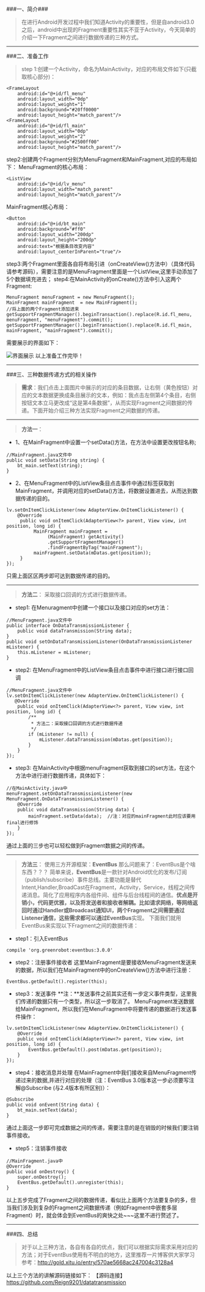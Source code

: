 ###一、简介###
>在进行Android开发过程中我们知道Activity的重要性，但是自android3.0之后，android中出现的Fragment重要性其实不亚于Activity，今天简单的介绍一下Fragment之间进行数据传递的三种方式。

---
###二、准备工作
>step 1:创建一个Activity，命名为MainActivity，对应的布局文件如下(只截取核心部分)：
```
<FrameLayout
    android:id="@+id/fl_menu"
    android:layout_width="0dp"
    android:layout_weight="1"
    android:background="#20ff0000"
    android:layout_height="match_parent"/>
<FrameLayout
    android:id="@+id/fl_main"
    android:layout_width="0dp"
    android:layout_weight="2"
    android:background="#2500ff00"
    android:layout_height="match_parent"/>
```
step2:创建两个Fragment分别为MenuFragment和MainFragment,对应的布局如下：
MenuFragment的核心布局：
```
<ListView
    android:id="@+id/lv_menu"
    android:layout_width="match_parent"
    android:layout_height="match_parent"/>
```
MainFragment核心布局：
```
<Button
    android:id="@+id/bt_main"
    android:background="#ff0"
    android:layout_width="200dp"
    android:layout_height="200dp"
    android:text="根据条目改变内容"
    android:layout_centerInParent="true"/>
```
step3:两个Fragment里面各自将布局引进（onCreateView()方法中）（具体代码请参考源码），需要注意的是MenuFragment里面是一个ListView,这里手动添加了5个数据填充进去；
step4:在MainActivity的onCreate()方法中引入这两个Fragment:
```
MenuFragment menuFragment = new MenuFragment();
MainFragment mainFragment  = new MainFragment();
//将上面的两个Fragment添加进来
getSupportFragmentManager().beginTransaction().replace(R.id.fl_menu, menuFragment, "menuFragment").commit();
getSupportFragmentManager().beginTransaction().replace(R.id.fl_main, mainFragment, "mainFragment").commit();
```

需要展示的界面如下：

![界面展示](http://upload-images.jianshu.io/upload_images/3009951-19b17ee9bc462724.png?imageMogr2/auto-orient/strip%7CimageView2/2/w/1240)
以上准备工作完毕！

---
###三、三种数据传递方式的相关操作
>**需求**：我们点击上面图片中展示的对应的条目数据，让右侧（黄色按钮）对应的文本数据更换成条目展示的文本，例如：我点击左侧第4个条目，右侧按钮文本立马更改成“这是第4条数据”，从而实现Fragment之间数据的传递。下面开始介绍三种方法实现Fragment之间数据的传递。

---
>**方法一**：
* 1、在MainFragment中设置一个setData()方法，在方法中设置更改按钮名称;
```
//MainFragment.java文件中
public void setData(String string) {
    bt_main.setText(string);
}
```
* 2、在MenuFragment中的ListView条目点击事件中通过标签获取到MainFragment，并调用对应的setData()方法，将数据设置进去，从而达到数据传递的目的。
```
lv.setOnItemClickListener(new AdapterView.OnItemClickListener() {
    @Override
     public void onItemClick(AdapterView<?> parent, View view, int position, long id) {
          MainFragment mainFragment =
               (MainFragment) getActivity()
               .getSupportFragmentManager()
               .findFragmentByTag("mainFragment");
          mainFragment.setData(mDatas.get(position));
     }
});
``` 
只需上面区区两步即可达到数据传递的目的。

---
>**方法二**：
采取接口回调的方式进行数据传递。
* step1: 在Menuragment中创建一个接口以及接口对应的set方法：
```
//MenuFragment.java文件中
public interface OnDataTransmissionListener {
    public void dataTransmission(String data);
}
public void setOnDataTransmissionListener(OnDataTransmissionListener mListener) {
    this.mListener = mListener;
}
```
* step2: 在MenuFragment中的ListView条目点击事件中进行接口进行接口回调
```
//MenuFragment.java文件中
lv.setOnItemClickListener(new AdapterView.OnItemClickListener() { 
   @Override
    public void onItemClick(AdapterView<?> parent, View view, int position, long id) {
        /**
         * 方法二：采取接口回调的方式进行数据传递
         */
        if (mListener != null) {
            mListener.dataTransmission(mDatas.get(position));
        }
    }
});
```
* step3: 在MainActivity中根据menuFragment获取到接口的set方法，在这个方法中进行进行数据传递，具体如下：
```
//在MainActivity.java中
menuFragment.setOnDataTransmissionListener(new MenuFragment.OnDataTransmissionListener() {
    @Override
    public void dataTransmission(String data) {
        mainFragment.setData(data);  //注：对应的mainFragment此时应该要用final进行修饰
    }
});
```
通过上面的三步也可以轻松做到Fragment数据之间的传递。

---
>**方法三**：
使用三方开源框架：**EventBus**
那么问题来了：EventBus是个啥东西？？？
简单来说，**EventBus**是一款针对Android优化的发布/订阅（publish/subscribe）事件总线。主要功能是替代Intent,Handler,BroadCast在Fragment，Activity，Service，线程之间传递消息。简化了应用程序内各组件间、组件与后台线程间的通信。**优点是开销小，代码更优雅，以及将发送者和接收者解耦。**比如请求网络，等网络返回时通过Handler或Broadcast通知UI，两个Fragment之间需要通过Listener通信，这些需求都可以通过**EventBus**实现。
下面我们就用EventBus来实现以下Fragment之间的数据传递：
* step1：引入EventBus
```
compile 'org.greenrobot:eventbus:3.0.0'
```
* step2：注册事件接收者
这里MainFragment是要接收MenuFragment发送来的数据，所以我们在MainFragment中的onCreateView()方法中进行注册：
```
EventBus.getDefault().register(this);
```
* step3：发送事件
**注：**发送事件之前其实还有一步定义事件类型，这里我们传递的数据只有一个类型，所以这一步取消了。
MenuFragment发送数据给MainFragment，所以我们在MenuFragment中将要传递的数据进行发送事件操作：
```
lv.setOnItemClickListener(new AdapterView.OnItemClickListener() {
    @Override
    public void onItemClick(AdapterView<?> parent, View view, int position, long id) {
        EventBus.getDefault().post(mDatas.get(position));
    }
});
```
* step4：接收消息并处理
在MainFragment中我们接收来自MenuFragment传递过来的数据,并进行对应的处理（注：EventBus 3.0版本这一步必须要写注解@Subscribe (与2.4版本有所区别)）：
```
@Subscribe
public void onEvent(String data) {
    bt_main.setText(data);
}
```
通过上面这一步即可完成数据之间的传递，需要注意的是在销毁的时候我们要注销事件接收。
* step5：注销事件接收
```
//MainFragment.java中
@Override
public void onDestroy() {
    super.onDestroy();
    EventBus.getDefault().unregister(this);
}
```
以上五步完成了Fragment之间的数据传递，看似比上面两个方法要复杂的多，但当我们涉及到复杂的Fragment之间数据传递（例如Fragment中嵌套多层Fragment）时，就会体会到EventBus的爽快之处~~~这里不进行赘述了。

---
###四、总结
>对于以上三种方法，各自有各自的优点，我们可以根据实际需求采用对应的方法；对于EventBus使用有不明白的地方，这里推荐一片博客供大家学习参考：http://gold.xitu.io/entry/570ae5668ac247004c3128a4

以上三个方法的讲解源码链接如下：
【源码连接】https://github.com/Reign9201/datatransmission
